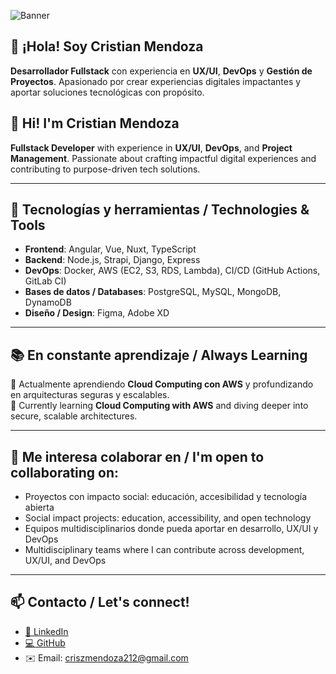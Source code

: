 ![Banner](https://t3.ftcdn.net/jpg/05/35/35/38/360_F_535353834_fAKyu7nTpbpNux5XdR5T63OUJ6gDOHlD.jpg)

## 👋 ¡Hola! Soy Cristian Mendoza
**Desarrollador Fullstack** con experiencia en **UX/UI**, **DevOps** y **Gestión de Proyectos**. Apasionado por crear experiencias digitales impactantes y aportar soluciones tecnológicas con propósito.

## 👋 Hi! I'm Cristian Mendoza
**Fullstack Developer** with experience in **UX/UI**, **DevOps**, and **Project Management**. Passionate about crafting impactful digital experiences and contributing to purpose-driven tech solutions.

---

## 🚀 Tecnologías y herramientas / Technologies & Tools
- **Frontend**: Angular, Vue, Nuxt, TypeScript  
- **Backend**: Node.js, Strapi, Django, Express  
- **DevOps**: Docker, AWS (EC2, S3, RDS, Lambda), CI/CD (GitHub Actions, GitLab CI)  
- **Bases de datos / Databases**: PostgreSQL, MySQL, MongoDB, DynamoDB  
- **Diseño / Design**: Figma, Adobe XD

---

## 📚 En constante aprendizaje / Always Learning
📘 Actualmente aprendiendo **Cloud Computing con AWS** y profundizando en arquitecturas seguras y escalables.  
📘 Currently learning **Cloud Computing with AWS** and diving deeper into secure, scalable architectures.

---

## 🤝 Me interesa colaborar en / I'm open to collaborating on:
- Proyectos con impacto social: educación, accesibilidad y tecnología abierta  
- Social impact projects: education, accessibility, and open technology  
- Equipos multidisciplinarios donde pueda aportar en desarrollo, UX/UI y DevOps  
- Multidisciplinary teams where I can contribute across development, UX/UI, and DevOps

---

## 📫 Contacto / Let's connect!
- [🔗 LinkedIn](https://www.linkedin.com/in/criszmendoza/)
- [💻 GitHub](https://github.com/criszmendoza)
- ✉️ Email: criszmendoza212@gmail.com
